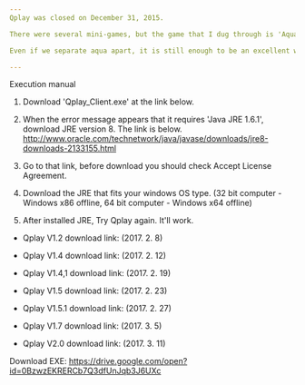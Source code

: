 ```yaml
---
Qplay was closed on December 31, 2015. 

There were several mini-games, but the game that I dug through is 'Aqua'.

Even if we separate aqua apart, it is still enough to be an excellent work! 

---
```

Execution manual
1.  Download 'Qplay_Client.exe' at the link below.


2. When the error message appears that it requires 'Java JRE 1.6.1', download JRE version 8. The link is below.
http://www.oracle.com/technetwork/java/javase/downloads/jre8-downloads-2133155.html


3. Go to that link, before download you should check Accept License Agreement.


4. Download the JRE that fits your windows OS type.
(32 bit computer - Windows x86 offline, 64 bit computer - Windows x64 offline)


5. After installed JRE, Try Qplay again. It'll work.



* Qplay V1.2 download link: (2017. 2. 8)

* Qplay V1.4 download link: (2017. 2. 12)

* Qplay V1.4,1 download link: (2017. 2. 19)

* Qplay V1.5 download link: (2017. 2. 23)

* Qplay V1.5.1 download link: (2017. 2. 27)

* Qplay V1.7 download link: (2017. 3. 5)

* Qplay V2.0 download link: (2017. 3. 11)



Download EXE: https://drive.google.com/open?id=0BzwzEKRERCb7Q3dfUnJqb3J6UXc